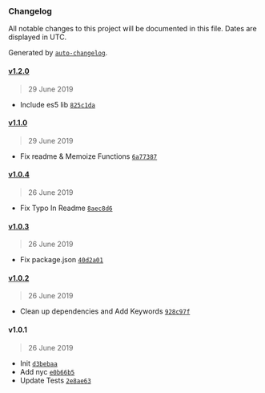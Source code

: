 ### Changelog

All notable changes to this project will be documented in this file. Dates are displayed in UTC.

Generated by [`auto-changelog`](https://github.com/CookPete/auto-changelog).

#### [v1.2.0](https://github.com/nivrith/intersection-of/compare/v1.1.0...v1.2.0)

> 29 June 2019

- Include es5 lib [`825c1da`](https://github.com/nivrith/intersection-of/commit/825c1daf50442128796966ad4de50788bd614279)

#### [v1.1.0](https://github.com/nivrith/intersection-of/compare/v1.0.4...v1.1.0)

> 29 June 2019

- Fix readme & Memoize Functions [`6a77387`](https://github.com/nivrith/intersection-of/commit/6a7738789c14c79b16387a4b98f9e600b95eaf7d)

#### [v1.0.4](https://github.com/nivrith/intersection-of/compare/v1.0.3...v1.0.4)

> 26 June 2019

- Fix Typo In Readme [`8aec8d6`](https://github.com/nivrith/intersection-of/commit/8aec8d63c44745e713d2003784b891865909bfb6)

#### [v1.0.3](https://github.com/nivrith/intersection-of/compare/v1.0.2...v1.0.3)

> 26 June 2019

- Fix package.json [`40d2a01`](https://github.com/nivrith/intersection-of/commit/40d2a01438210a25b041344a08bd6fb47f8d239d)

#### [v1.0.2](https://github.com/nivrith/intersection-of/compare/v1.0.1...v1.0.2)

> 26 June 2019

- Clean up dependencies and Add Keywords [`928c97f`](https://github.com/nivrith/intersection-of/commit/928c97f5095c58105172bb249798f8e11ce6c9b9)

#### v1.0.1

> 26 June 2019

- Init [`d3bebaa`](https://github.com/nivrith/intersection-of/commit/d3bebaa85c3261d054ac55d4aeca459fcf9f0a93)
- Add nyc [`e0b66b5`](https://github.com/nivrith/intersection-of/commit/e0b66b55b45b27fa33e074090bc1e54f11058b92)
- Update Tests [`2e8ae63`](https://github.com/nivrith/intersection-of/commit/2e8ae63a97ca9de963f8c5a46b49312d17357817)
